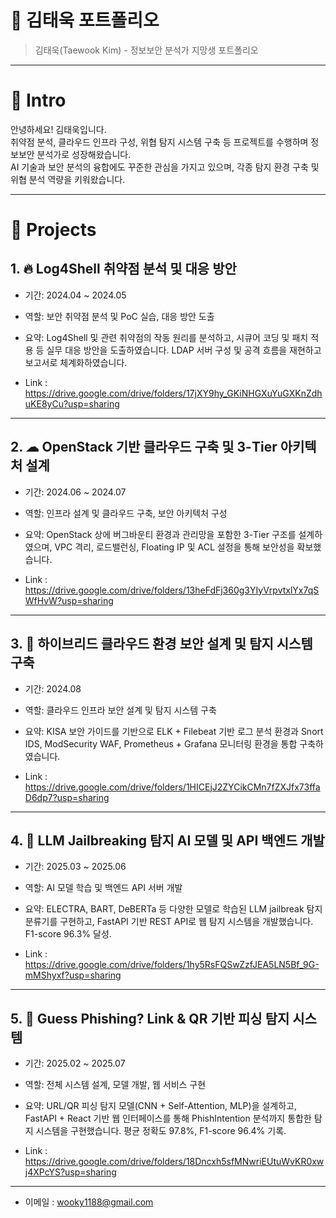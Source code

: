 # 📜 김태욱 포트폴리오

> 김태욱(Taewook Kim) - 정보보안 분석가 지망생 포트폴리오

---

# 👋 Intro

안녕하세요! 김태욱입니다.  
취약점 분석, 클라우드 인프라 구성, 위협 탐지 시스템 구축 등  프로젝트를 수행하며 정보보안 분석가로 성장해왔습니다.  
AI 기술과 보안 분석의 융합에도 꾸준한 관심을 가지고 있으며, 각종 탐지 환경 구축 및 위협 분석 역량을 키워왔습니다.

---

# 📝 Projects

## 1. 🔥 Log4Shell 취약점 분석 및 대응 방안

- 기간: 2024.04 ~ 2024.05
- 역할: 보안 취약점 분석 및 PoC 실습, 대응 방안 도출
- 요약: Log4Shell 및 관련 취약점의 작동 원리를 분석하고, 시큐어 코딩 및 패치 적용 등 실무 대응 방안을 도출하였습니다. LDAP 서버 구성 및 공격 흐름을 재현하고 보고서로 체계화하였습니다.

- Link : https://drive.google.com/drive/folders/17jXY9hy_GKiNHGXuYuGXKnZdhuKE8yCu?usp=sharing
---

## 2. ☁ OpenStack 기반 클라우드 구축 및 3-Tier 아키텍처 설계

- 기간: 2024.06 ~ 2024.07
- 역할: 인프라 설계 및 클라우드 구축, 보안 아키텍처 구성
- 요약: OpenStack 상에 버그바운티 환경과 관리망을 포함한 3-Tier 구조를 설계하였으며, VPC 격리, 로드밸런싱, Floating IP 및 ACL 설정을 통해 보안성을 확보했습니다.

- Link : https://drive.google.com/drive/folders/13heFdFj360g3YIyVrpvtxlYx7qSWfHvW?usp=sharing
---

## 3. 🔐 하이브리드 클라우드 환경 보안 설계 및 탐지 시스템 구축

- 기간: 2024.08
- 역할: 클라우드 인프라 보안 설계 및 탐지 시스템 구축
- 요약: KISA 보안 가이드를 기반으로 ELK + Filebeat 기반 로그 분석 환경과 Snort IDS, ModSecurity WAF, Prometheus + Grafana 모니터링 환경을 통합 구축하였습니다.

- Link : https://drive.google.com/drive/folders/1HICEjJ2ZYCikCMn7fZXJfx73ffaD6dp7?usp=sharing
---

## 4. 🤖 LLM Jailbreaking 탐지 AI 모델 및 API 백엔드 개발

- 기간: 2025.03 ~ 2025.06
- 역할: AI 모델 학습 및 백엔드 API 서버 개발
- 요약: ELECTRA, BART, DeBERTa 등 다양한 모델로 학습된 LLM jailbreak 탐지 분류기를 구현하고, FastAPI 기반 REST API로 웹 탐지 시스템을 개발했습니다. F1-score 96.3% 달성.

- Link : https://drive.google.com/drive/folders/1hy5RsFQSwZzfJEA5LN5Bf_9G-mMShyxf?usp=sharing
---

## 5. 🧠 Guess Phishing? Link & QR 기반 피싱 탐지 시스템

- 기간: 2025.02 ~ 2025.07
- 역할: 전체 시스템 설계, 모델 개발, 웹 서비스 구현
- 요약: URL/QR 피싱 탐지 모델(CNN + Self-Attention, MLP)을 설계하고, FastAPI + React 기반 웹 인터페이스를 통해 PhishIntention 분석까지 통합한 탐지 시스템을 구현했습니다. 평균 정확도 97.8%, F1-score 96.4% 기록.

- Link : https://drive.google.com/drive/folders/18Dncxh5sfMNwriEUtuWvKR0xwj4XPcYS?usp=sharing
---

- 이메일 : wooky1188@gmail.com
